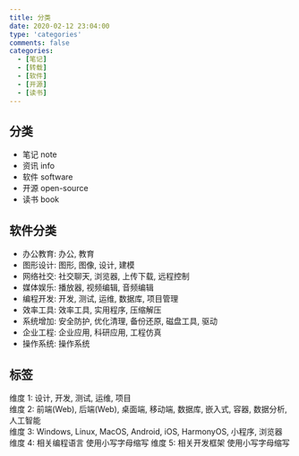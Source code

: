 ```yaml
---
title: 分类
date: 2020-02-12 23:04:00
type: 'categories'
comments: false
categories:
  - [笔记]
  - [转载]
  - [软件]
  - [开源]
  - [读书]
---
```


## 分类

- 笔记 note
- 资讯 info
- 软件 software
- 开源 open-source
- 读书 book

## 软件分类

- 办公教育: 办公, 教育
- 图形设计: 图形, 图像, 设计, 建模
- 网络社交: 社交聊天, 浏览器, 上传下载, 远程控制
- 媒体娱乐: 播放器, 视频编辑, 音频编辑
- 编程开发: 开发, 测试, 运维, 数据库, 项目管理
- 效率工具: 效率工具, 实用程序, 压缩解压
- 系统增加: 安全防护, 优化清理, 备份还原, 磁盘工具, 驱动
- 企业工程: 企业应用, 科研应用, 工程仿真
- 操作系统: 操作系统

## 标签

维度 1: 设计, 开发, 测试, 运维, 项目  
维度 2: 前端(Web), 后端(Web), 桌面端, 移动端, 数据库, 嵌入式, 容器, 数据分析, 人工智能  
维度 3: Windows, Linux, MacOS, Android, iOS, HarmonyOS, 小程序, 浏览器  
维度 4: 相关编程语言 使用小写字母缩写
维度 5: 相关开发框架 使用小写字母缩写
